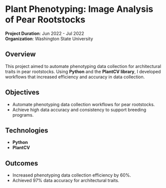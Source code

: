 # Plant Phenotyping: Image Analysis of Pear Rootstocks

**Project Duration**: Jun 2022 - Jul 2022  
**Organization**: Washington State University  

## Overview  
This project aimed to automate phenotyping data collection for architectural traits in pear rootstocks. Using **Python** and the **PlantCV library**, I developed workflows that increased efficiency and accuracy in data collection.

## Objectives  
- Automate phenotyping data collection workflows for pear rootstocks.  
- Achieve high data accuracy and consistency to support breeding programs.

## Technologies  
- **Python**  
- **PlantCV**  

## Outcomes  
- Increased phenotyping data collection efficiency by 60%.  
- Achieved 97% data accuracy for architectural traits.  
